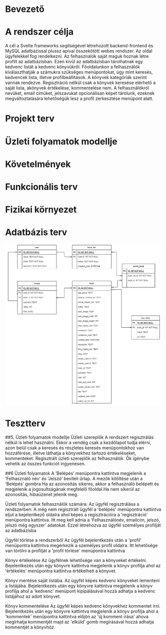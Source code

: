 # Bevezető

# A rendszer célja
A cél a Svelte frameworks  segítségével létrehozott backend-frontend és MySQL adatbázissal plussz apival összekötött webes rendszer. Az oldal ügyfelekkel fog rendelkezni. Az felhasználók saját maguk hoznak létre profilt az adatbázisban. Ezen kívűl az adatbázisban tárolhatnak egy kedvenc listát a kedvenc könyvükről. Főoldalunkon a felhasználók kiválaszthatják a számukra szükséges menüpontokat, úgy mint keresés, kedvencek lista, illetve profilbeállítások. A könyvek kategóriák szerint vannak rendezve. Regisztráció nélkül csak a könyvek keresése elérhető a saját lista, akönyvek értékelése, kommentelése nem. A felhasználókról nevüket, email címüket, jelszavukat opcionálisan képet tárolunk, ezeknek megváltoztatására lehetőségük lesz a profil zerkesztése menüpont alatt.
# Projekt terv

# Üzleti folyamatok modellje

# Követelmények

# Funkcionális terv

# Fizikai környezet




# Adatbázis terv

![Picture of the entity relationships](img/entity_diagram.png)


# Tesztterv

##5. Üzleti folyamatok modellje
Üzleti szereplők
A rendszert regisztrálás nélkül is lehet használni. Ekkor a vendég csak a kezdőlapot tudja elérni, azon belül csak a keresés és részletes keresés menüpontokhoz van hozzáférése, illetve láthatja a könyvekhez tartozó értékeléseket, kommenteket. 
Regisztrált üzleti szereplők az felhasználók. Ők igénybe vehetik az összes funkciót ingyenesen.

##6 Üzleti folyamatok
A ’Belépés’ menüpontra kattintva megjelenik a ’Felhasználó név’ és ’Jelszó’ beviteli űrlap. A mezők kitöltése után a ’Belépés’ gombra Ha az azonosítás sikeres, akkor a felhasználó belépett és megjelenik a jogosultságának megfelelő főoldal.Ha nem sikerül az azonosítás, hibaüzenet jelenik meg.

Üzleti folyamatok felhasználók számára:
Az ügyfél regisztrálása a rendszerben: A még nem regisztrált ügyfél a 'belépés' menüpontra kattintva eljut a bejelentkező oldalra ahol képes a regisztrációra a 'regisztráció' menüpontra kattintva.
Itt meg kell adnia a 'Felhasználónév, emailcím, jelszó, jelszó még egyszer' adatokat. Ezzel létrehozva az ügyfél személyes profilját az adatbázisba

Ügyfél törlése a rendszerből
Az ügyfél bejelentkezés után a 'profil' menüpontra kattintva megérkezik a személyes profil oldalra. Itt lehetősége van törölni a profilját a 'profil törlése' menüpontra kattintva

Könyv értékelése
Az ügyfélnek lehetősége van a könyveket értékelni.
Bejelentkezés után egy könyvre kattintva megjelenik a könyv profilja ahol az 'értékelés' menüpontra kattintva értékelheti a könyvet.

Könyv mentése saját listába.
Az ügyfél képes kedvenc könyveket lementeni a listájába. Bejelentkezés után egy könyvre kattintva megjelenik a könyv profilja ahol a 'kedvenc' menüpont kipipálásával hozzá adhatja a kedvenc listájához az adott könyvet.

Könyv kommentelése
Az ügyfél képes kedvenc könyvekhez kommentet írni. Bejelentkezés után egy könyvre kattintva megjelenik a könyv profilja ahol a 'kommentek' menüpontra kattintva előjön az 'új komment írása' ahova megírhatja kommentjét majd az 'elküld' gomb megírásával hozzá adhatja kommentjét a könyvhöz.


